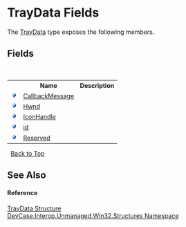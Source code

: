 # TrayData Fields
 

The <a href="T_DevCase_Interop_Unmanaged_Win32_Structures_TrayData">TrayData</a> type exposes the following members.


## Fields
&nbsp;<table><tr><th></th><th>Name</th><th>Description</th></tr><tr><td>![Public field](media/pubfield.gif "Public field")</td><td><a href="F_DevCase_Interop_Unmanaged_Win32_Structures_TrayData_CallbackMessage">CallbackMessage</a></td><td /></tr><tr><td>![Public field](media/pubfield.gif "Public field")</td><td><a href="F_DevCase_Interop_Unmanaged_Win32_Structures_TrayData_Hwnd">Hwnd</a></td><td /></tr><tr><td>![Public field](media/pubfield.gif "Public field")</td><td><a href="F_DevCase_Interop_Unmanaged_Win32_Structures_TrayData_IconHandle">IconHandle</a></td><td /></tr><tr><td>![Public field](media/pubfield.gif "Public field")</td><td><a href="F_DevCase_Interop_Unmanaged_Win32_Structures_TrayData_id">id</a></td><td /></tr><tr><td>![Public field](media/pubfield.gif "Public field")</td><td><a href="F_DevCase_Interop_Unmanaged_Win32_Structures_TrayData_Reserved">Reserved</a></td><td /></tr></table>&nbsp;
<a href="#traydata-fields">Back to Top</a>

## See Also


#### Reference
<a href="T_DevCase_Interop_Unmanaged_Win32_Structures_TrayData">TrayData Structure</a><br /><a href="N_DevCase_Interop_Unmanaged_Win32_Structures">DevCase.Interop.Unmanaged.Win32.Structures Namespace</a><br />